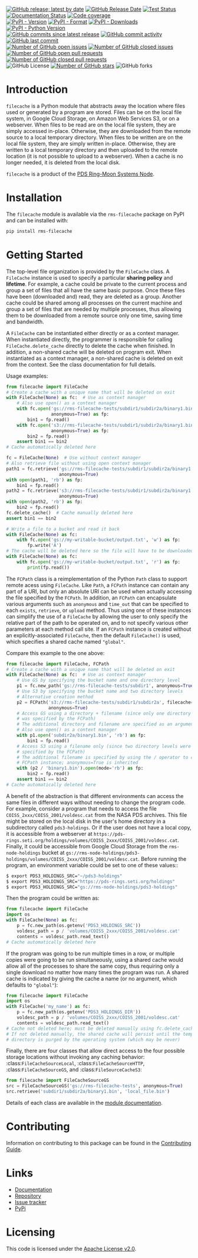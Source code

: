 [![GitHub release; latest by date](https://img.shields.io/github/v/release/SETI/rms-filecache)](https://github.com/SETI/rms-filecache/releases)
[![GitHub Release Date](https://img.shields.io/github/release-date/SETI/rms-filecache)](https://github.com/SETI/rms-filecache/releases)
[![Test Status](https://img.shields.io/github/actions/workflow/status/SETI/rms-filecache/run-tests.yml?branch=main)](https://github.com/SETI/rms-filecache/actions)
[![Documentation Status](https://readthedocs.org/projects/rms-filecache/badge/?version=latest)](https://rms-filecache.readthedocs.io/en/latest/?badge=latest)
[![Code coverage](https://img.shields.io/codecov/c/github/SETI/rms-filecache/main?logo=codecov)](https://codecov.io/gh/SETI/rms-filecache)
<br />
[![PyPI - Version](https://img.shields.io/pypi/v/rms-filecache)](https://pypi.org/project/rms-filecache)
[![PyPI - Format](https://img.shields.io/pypi/format/rms-filecache)](https://pypi.org/project/rms-filecache)
[![PyPI - Downloads](https://img.shields.io/pypi/dm/rms-filecache)](https://pypi.org/project/rms-filecache)
[![PyPI - Python Version](https://img.shields.io/pypi/pyversions/rms-filecache)](https://pypi.org/project/rms-filecache)
<br />
[![GitHub commits since latest release](https://img.shields.io/github/commits-since/SETI/rms-filecache/latest)](https://github.com/SETI/rms-filecache/commits/main/)
[![GitHub commit activity](https://img.shields.io/github/commit-activity/m/SETI/rms-filecache)](https://github.com/SETI/rms-filecache/commits/main/)
[![GitHub last commit](https://img.shields.io/github/last-commit/SETI/rms-filecache)](https://github.com/SETI/rms-filecache/commits/main/)
<br />
[![Number of GitHub open issues](https://img.shields.io/github/issues-raw/SETI/rms-filecache)](https://github.com/SETI/rms-filecache/issues)
[![Number of GitHub closed issues](https://img.shields.io/github/issues-closed-raw/SETI/rms-filecache)](https://github.com/SETI/rms-filecache/issues)
[![Number of GitHub open pull requests](https://img.shields.io/github/issues-pr-raw/SETI/rms-filecache)](https://github.com/SETI/rms-filecache/pulls)
[![Number of GitHub closed pull requests](https://img.shields.io/github/issues-pr-closed-raw/SETI/rms-filecache)](https://github.com/SETI/rms-filecache/pulls)
<br />
![GitHub License](https://img.shields.io/github/license/SETI/rms-filecache)
[![Number of GitHub stars](https://img.shields.io/github/stars/SETI/rms-filecache)](https://github.com/SETI/rms-filecache/stargazers)
![GitHub forks](https://img.shields.io/github/forks/SETI/rms-filecache)

# Introduction

`filecache` is a Python module that abstracts away the location where files used or
generated by a program are stored. Files can be on the local file system, in Google Cloud
Storage, on Amazon Web Services S3, or on a webserver. When files to be read are on the
local file system, they are simply accessed in-place. Otherwise, they are downloaded from
the remote source to a local temporary directory. When files to be written are on the
local file system, they are simply written in-place. Otherwise, they are written to a
local temporary directory and then uploaded to the remote location (it is not possible to
upload to a webserver). When a cache is no longer needed, it is deleted from the local
disk.

`filecache` is a product of the [PDS Ring-Moon Systems Node](https://pds-rings.seti.org).

# Installation

The `filecache` module is available via the `rms-filecache` package on PyPI and can be
installed with:

```sh
pip install rms-filecache
```

# Getting Started


The top-level file organization is provided by the `FileCache` class. A
`FileCache` instance is used to specify a particular **sharing policy** and
**lifetime**. For example, a cache could be private to the current process and group a set
of files that all have the same basic purpose. Once these files have been (downloaded and)
read, they are deleted as a group. Another cache could be shared among all processes on
the current machine and group a set of files that are needed by multiple processes, thus
allowing them to be downloaded from a remote source only one time, saving time and
bandwidth.

A `FileCache` can be instantiated either directly or as a context manager. When
instantiated directly, the programmer is responsible for calling
`FileCache.delete_cache` directly to delete the cache when finished. In addition, a
non-shared cache will be deleted on program exit. When instantiated as a context manager,
a non-shared cache is deleted on exit from the context. See the class documentation for
full details.

Usage examples:

```python
from filecache import FileCache
# Create a cache with a unique name that will be deleted on exit
with FileCache(None) as fc:  # Use as context manager
    # Also use open() as a context manager
    with fc.open('gs://rms-filecache-tests/subdir1/subdir2a/binary1.bin', 'rb',
                 anonymous=True) as fp:
        bin1 = fp.read()
    with fc.open('s3://rms-filecache-tests/subdir1/subdir2a/binary1.bin', 'rb',
                 anonymous=True) as fp:
        bin2 = fp.read()
    assert bin1 == bin2
# Cache automatically deleted here

fc = FileCache(None)  # Use without context manager
# Also retrieve file without using open context manager
path1 = fc.retrieve('gs://rms-filecache-tests/subdir1/subdir2a/binary1.bin',
                    anonymous=True)
with open(path1, 'rb') as fp:
    bin1 = fp.read()
path2 = fc.retrieve('s3://rms-filecache-tests/subdir1/subdir2a/binary1.bin',
                    anonymous=True)
with open(path2, 'rb') as fp:
    bin2 = fp.read()
fc.delete_cache()  # Cache manually deleted here
assert bin1 == bin2

# Write a file to a bucket and read it back
with FileCache(None) as fc:
    with fc.open('gs://my-writable-bucket/output.txt', 'w') as fp:
        fp.write('A')
# The cache will be deleted here so the file will have to be downloaded
with FileCache(None) as fc:
    with fc.open('gs://my-writable-bucket/output.txt', 'r') as fp:
        print(fp.read())
```

The `FCPath` class is a reimplementation of the Python `Path` class to support remote
acess using `FileCache`. Like `Path`, a `FCPath` instance can contain any part of a URI,
but only an absolute URI can be used when actually accessing the file specified by the
`FCPath`. In addition, an `FCPath` can encapsulate various arguments such as `anonymous`
and `time_out` that can be specified to each `exists`, `retrieve`, or `upload` method.
Thus using one of these instances can simplify the use of a `FileCache` by allowing the
user to only specify the relative part of the path to be operated on, and to not specify
various other parameters at each method call site. If an `FCPath` instance is created
without an explicitly-associated `FileCache`, then the default `FileCache()` is used,
which specifies a shared cache named `"global"`.

Compare this example to the one above:

```python
from filecache import FileCache, FCPath
# Create a cache with a unique name that will be deleted on exit
with FileCache(None) as fc:  # Use as context manager
    # Use GS by specifying the bucket name and one directory level
    p1 = fc.new_path('gs://rms-filecache-tests/subdir1', anonymous=True)
    # Use S3 by specifying the bucket name and two directory levels
    # Alternative creation method
    p2 = FCPath('s3://rms-filecache-tests/subdir1/subdir2a', filecache=fc,
                anonymous=True)
    # Access GS using a directory + filename (since only one directory level
    # was specified by the FCPath)
    # The additional directory and filename are specified as an argument to open()
    # Also use open() as a context manager
    with p1.open('subdir2a/binary1.bin', 'rb') as fp:
        bin1 = fp.read()
    # Access S3 using a filename only (since two directory levels were already
    # specified by the FCPath)
    # The additional filename is specified by using the / operator to create a new
    # FCPath instance; anonymous=True is inherited
    with (p2 / 'binary1.bin').open(mode='rb') as fp:
        bin2 = fp.read()
    assert bin1 == bin2
# Cache automatically deleted here
```

A benefit of the abstraction is that different environments can access the same files in
different ways without needing to change the program code. For example, consider a program
that needs to access the file ``COISS_2xxx/COISS_2001/voldesc.cat`` from the NASA PDS
archives. This file might be stored on the local disk in the user's home directory in a
subdirectory called ``pds3-holdings``. Or if the user does not have a local copy, it is
accessible from a webserver at
``https://pds-rings.seti.org/holdings/volumes/COISS_2xxx/COISS_2001/voldesc.cat``.
Finally, it could be accessible from Google Cloud Storage from the ``rms-node-holdings``
bucket at
``gs://rms-node-holdings/pds3-holdings/volumes/COISS_2xxx/COISS_2001/voldesc.cat``. Before
running the program, an environment variable could be set to one of these values::

```sh
$ export PDS3_HOLDINGS_SRC="~/pds3-holdings"
$ export PDS3_HOLDINGS_SRC="https://pds-rings.seti.org/holdings"
$ export PDS3_HOLDINGS_SRC="gs://rms-node-holdings/pds3-holdings"
```

Then the program could be written as:

```python
from filecache import FileCache
import os
with FileCache(None) as fc:
    p = fc.new_path(os.getenv('PDS3_HOLDINGS_SRC'))
    voldesc_path = p / 'volumes/COISS_2xxx/COISS_2001/voldesc.cat'
    contents = voldesc_path.read_text()
# Cache automatically deleted here
```

If the program was going to be run multiple times in a row, or multiple copies were going
to be run simultaneously, using a shared cache would allow all of the processes to share
the same copy, thus requiring only a single download no matter how many times the program
was run. A shared cache is indicated by giving the cache a name (or no argument, which
defaults to ``"global"``):

```python
from filecache import FileCache
import os
with FileCache('my_name') as fc:
    p = fc.new_path(os.getenv('PDS3_HOLDINGS_DIR'))
    voldesc_path = p / 'volumes/COISS_2xxx/COISS_2001/voldesc.cat'
    contents = voldesc_path.read_text()
# Cache not deleted here; must be deleted manually using fc.delete_cache()
# If not deleted manually, the shared cache will persist until the temporary
# directory is purged by the operating system (which may be never)
```

Finally, there are four classes that allow direct access to the four possible storage
locations without invoking any caching behavior: :class:`FileCacheSourceLocal`,
:class:`FileCacheSourceHTTP`, :class:`FileCacheSourceGS`, and :class:`FileSourceCacheS3`:

```python
from filecache import FileCacheSourceGS
src = FileCacheSourceGS('gs://rms-filecache-tests', anonymous=True)
src.retrieve('subdir1/subdir2a/binary1.bin', 'local_file.bin')
```

Details of each class are available in the [module documentation](https://rms-filecache.readthedocs.io/en/latest/module.html).

# Contributing

Information on contributing to this package can be found in the
[Contributing Guide](https://github.com/SETI/rms-filecache/blob/main/CONTRIBUTING.md).

# Links

- [Documentation](https://rms-filecache.readthedocs.io)
- [Repository](https://github.com/SETI/rms-filecache)
- [Issue tracker](https://github.com/SETI/rms-filecache/issues)
- [PyPi](https://pypi.org/project/rms-filecache)

# Licensing

This code is licensed under the [Apache License v2.0](https://github.com/SETI/rms-filecache/blob/main/LICENSE).

